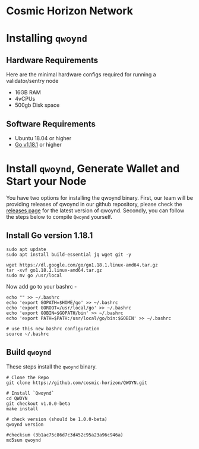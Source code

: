 # Cosmic Horizon Network

# Installing `qwoynd`

## Hardware Requirements

Here are the minimal hardware configs required for running a validator/sentry node

- 16GB RAM
- 4vCPUs
- 500gb Disk space

## Software Requirements

- Ubuntu 18.04 or higher
- [Go v1.18.1](https://golang.org/doc/install) or higher

# Install `qwoynd`, Generate Wallet and Start your Node

You have two options for installing the qwoynd binary. First, our team will be providing releases of qwoynd in our github repository, please check the [releases page](https://github.com/cosmic-horizon/qwoyn/releases) for the latest version of qwoynd. Secondly, you can follow the steps below to compile `Qwoynd` yourself.

## Install Go version 1.18.1

```
sudo apt update
sudo apt install build-essential jq wget git -y

wget https://dl.google.com/go/go1.18.1.linux-amd64.tar.gz
tar -xvf go1.18.1.linux-amd64.tar.gz
sudo mv go /usr/local
```

Now add go to your bashrc -

```
echo "" >> ~/.bashrc
echo 'export GOPATH=$HOME/go' >> ~/.bashrc
echo 'export GOROOT=/usr/local/go' >> ~/.bashrc
echo 'export GOBIN=$GOPATH/bin' >> ~/.bashrc
echo 'export PATH=$PATH:/usr/local/go/bin:$GOBIN' >> ~/.bashrc

# use this new bashrc configuration
source ~/.bashrc
```

## Build `qwoynd`

These steps install the `qwoynd` binary.

```
# Clone the Repo
git clone https://github.com/cosmic-horizon/QWOYN.git

# Install `Qwoynd`
cd QWOYN
git checkout v1.0.0-beta
make install

# check version (should be 1.0.0-beta)
qwoynd version

#checksum (3b1ac75c86d7c3d452c95a23a96c946a)
md5sum qwoynd
```
